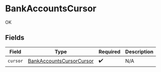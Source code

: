 # BankAccountsCursor

OK


## Fields

| Field                                                                       | Type                                                                        | Required                                                                    | Description                                                                 |
| --------------------------------------------------------------------------- | --------------------------------------------------------------------------- | --------------------------------------------------------------------------- | --------------------------------------------------------------------------- |
| `cursor`                                                                    | [BankAccountsCursorCursor](../../models/shared/BankAccountsCursorCursor.md) | :heavy_check_mark:                                                          | N/A                                                                         |